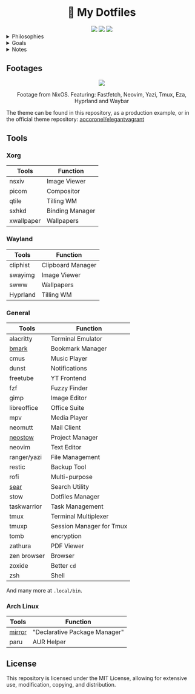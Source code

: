 <h1 align="center">🍚 My Dotfiles</h1>

<div align="center">
<img src=https://img.shields.io/github/repo-size/aocoronel/dotfiles?color=7c5cff&label=SIZE&logo=googlecloudstorage&style=for-the-badge&logoColor=D9E0EE&labelColor=292324>
<img src=https://img.shields.io/badge/Keep%20It%20Simple-Stupid-7c5cff?logo=archlinux&style=for-the-badge&logoColor=D9E0EE&labelColor=292324>
<img src=https://img.shields.io/github/license/aocoronel/dotfiles?color=7c5cff&label=LICENSE&logo=github&style=for-the-badge&logoColor=D9E0EE&labelColor=292324>
</div>

<details>
  <summary>Philosophies</summary>

- <strong>Keep things simple</strong>
- Keep it easy to maintain
- Lightweight system without sacrificing on visuals (keep it modern)
    </details>

<details>
  <summary>Goals</summary>

- Make the system highly customized
- Keep the visuals consistent with an original theme (Elegant Vagrant)
- Execute any task blazingly fast without any frictions to my workflow
- Integrate CLI tools to produce results better than any GUI Tool
  </details>

<details>
  <summary>Notes</summary>

If you want to deploy my whole system just the way I use it, you can try out my [NixOS configuration](https://github.com/aocoronel/nix) file. Note, it's no longer maintained.

The `justfile` at the root of this repository contains many helpful recipes to get started with this repository.

  </details>

## Footages

<div align="center">
  <img src="https://git.disroot.org/aocoronel/images/raw/branch/main/dotfiles/2025-10-19-arch-linux.webp">
  <p>Footage from NixOS. Featuring: Fastfetch, Neovim, Yazi, Tmux, Eza, Hyprland and Waybar</p>
</div>

The theme can be found in this repository, as a production example, or in the official theme repository: [aocoronel/elegantvagrant](https://github.com/aocoronel/elegantvagrant)

## Tools

### Xorg

| Tools      | Function        |
| ---------- | --------------- |
| nsxiv      | Image Viewer    |
| picom      | Compositor      |
| qtile      | Tilling WM      |
| sxhkd      | Binding Manager |
| xwallpaper | Wallpapers      |

### Wayland

| Tools    | Function          |
| -------- | ----------------- |
| cliphist | Clipboard Manager |
| swayimg  | Image Viewer      |
| swww     | Wallpapers        |
| Hyprland | Tilling WM        |

### General

| Tools                                              | Function                 |
| -------------------------------------------------- | ------------------------ |
| alacritty                                          | Terminal Emulator        |
| [bmark](https://github.com/aocoronel/bmark)        | Bookmark Manager         |
| cmus                                               | Music Player             |
| dunst                                              | Notifications            |
| freetube                                           | YT Frontend              |
| fzf                                                | Fuzzy Finder             |
| gimp                                               | Image Editor             |
| libreoffice                                        | Office Suite             |
| mpv                                                | Media Player             |
| neomutt                                            | Mail Client              |
| [neostow](https://github.com/aocoronel/neostow-sh) | Project Manager          |
| neovim                                             | Text Editor              |
| ranger/yazi                                        | File Management          |
| restic                                             | Backup Tool              |
| rofi                                               | Multi-purpose            |
| [sear](https://github.com/aocoronel/sear)          | Search Utility           |
| stow                                               | Dotfiles Manager         |
| taskwarrior                                        | Task Management          |
| tmux                                               | Terminal Multiplexer     |
| tmuxp                                              | Session Manager for Tmux |
| tomb                                               | encryption               |
| zathura                                            | PDF Viewer               |
| zen browser                                        | Browser                  |
| zoxide                                             | Better `cd`              |
| zsh                                                | Shell                    |

And many more at `.local/bin`.

### Arch Linux

| Tools                                         | Function                      |
| --------------------------------------------- | ----------------------------- |
| [mirror](https://github.com/aocoronel/mirror) | "Declarative Package Manager" |
| paru                                          | AUR Helper                    |

## License

This repository is licensed under the MIT License, allowing for extensive use, modification, copying, and distribution.
